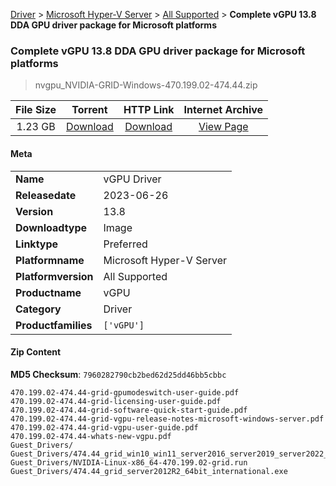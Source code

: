 
[Driver](/README.md)  >  [Microsoft Hyper-V Server](/index/Driver/Microsoft_Hyper-V_Server.md)  >  [All Supported](/index/Driver/Microsoft_Hyper-V_Server/All_Supported.md)  >  **Complete vGPU 13.8 DDA GPU driver package for Microsoft platforms**


###    Complete vGPU 13.8 DDA GPU driver package for Microsoft platforms

> nvgpu_NVIDIA-GRID-Windows-470.199.02-474.44.zip   


| **File Size** | **Torrent**  | **HTTP Link** | **Internet Archive** |
|:-------------:|:------------:|:-------------:|:--------------------:|
| 1.23 GB |  [Download](https://archive.org/download/nvgpu_NVIDIA-GRID-Windows-470.199.02-474.44.zip/nvgpu_NVIDIA-GRID-Windows-470.199.02-474.44.zip_archive.torrent)       | [Download](https://archive.org/compress/nvgpu_NVIDIA-GRID-Windows-470.199.02-474.44.zip) | [View Page](https://archive.org/details/nvgpu_NVIDIA-GRID-Windows-470.199.02-474.44.zip)       |

#### Meta

<table>
<tr><td><strong>Name</strong></td><td>vGPU Driver</td></tr>
<tr><td><strong>Releasedate</strong></td><td>2023-06-26</td></tr>
<tr><td><strong>Version</strong></td><td>13.8</td></tr>
<tr><td><strong>Downloadtype</strong></td><td>Image</td></tr>
<tr><td><strong>Linktype</strong></td><td>Preferred</td></tr>
<tr><td><strong>Platformname</strong></td><td>Microsoft Hyper-V Server</td></tr>
<tr><td><strong>Platformversion</strong></td><td>All Supported</td></tr>
<tr><td><strong>Productname</strong></td><td>vGPU</td></tr>
<tr><td><strong>Category</strong></td><td>Driver</td></tr>
<tr><td><strong>Productfamilies</strong></td><td><code>['vGPU']</code></td></tr>
</table>

#### Zip Content

**MD5 Checksum**: `7960282790cb2bed62d25dd46bb5cbbc`

```text
470.199.02-474.44-grid-gpumodeswitch-user-guide.pdf
470.199.02-474.44-grid-licensing-user-guide.pdf
470.199.02-474.44-grid-software-quick-start-guide.pdf
470.199.02-474.44-grid-vgpu-release-notes-microsoft-windows-server.pdf
470.199.02-474.44-grid-vgpu-user-guide.pdf
470.199.02-474.44-whats-new-vgpu.pdf
Guest_Drivers/
Guest_Drivers/474.44_grid_win10_win11_server2016_server2019_server2022_64bit_international.exe
Guest_Drivers/NVIDIA-Linux-x86_64-470.199.02-grid.run
Guest_Drivers/474.44_grid_server2012R2_64bit_international.exe
```